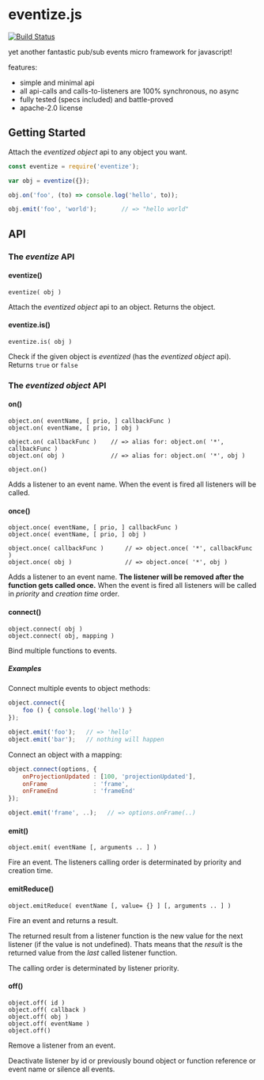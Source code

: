 # eventize.js

[![Build Status](https://travis-ci.org/spearwolf/eventize.svg?branch=master)](https://travis-ci.org/spearwolf/eventize)

yet another fantastic pub/sub events micro framework for javascript!

features:
- simple and minimal api
- all api-calls and calls-to-listeners are 100% synchronous, no async
- fully tested (specs included) and battle-proved
- apache-2.0 license

## Getting Started

Attach the _eventized object_ api to any object you want.

```javascript
const eventize = require('eventize');

var obj = eventize({});

obj.on('foo', (to) => console.log('hello', to));

obj.emit('foo', 'world');       // => "hello world"
```

## API

### The _eventize_ API

#### eventize()

```
eventize( obj )
```

Attach the _eventized object_ api to an object. Returns the object.


#### eventize.is()

```
eventize.is( obj )
```

Check if the given object is _eventized_ (has the _eventized object_ api). Returns `true` or `false`


### The _eventized object_ API

#### on()

```
object.on( eventName, [ prio, ] callbackFunc )
object.on( eventName, [ prio, ] obj )

object.on( callbackFunc )    // => alias for: object.on( '*', callbackFunc )
object.on( obj )             // => alias for: object.on( '*', obj )

object.on()
```

Adds a listener to an event name.
When the event is fired all listeners will be called.


#### once()

```
object.once( eventName, [ prio, ] callbackFunc )
object.once( eventName, [ prio, ] obj )

object.once( callbackFunc )      // => object.once( '*', callbackFunc )
object.once( obj )               // => object.once( '*', obj )
```

Adds a listener to an event name.
__The listener will be removed after the function gets called once.__
When the event is fired all listeners will be called in _priority_ and _creation time_ order.


#### connect()

```
object.connect( obj )
object.connect( obj, mapping )
```

Bind multiple functions to events.

##### Examples

Connect multiple events to object methods:

```javascript
object.connect({
    foo () { console.log('hello') }
});

object.emit('foo');   // => 'hello'
object.emit('bar');   // nothing will happen
```

Connect an object with a mapping:

```javascript
object.connect(options, {
    onProjectionUpdated : [100, 'projectionUpdated'],
    onFrame             : 'frame',
    onFrameEnd          : 'frameEnd'
});

object.emit('frame', ..);   // => options.onFrame(..)
```


#### emit()

```
object.emit( eventName [, arguments .. ] )
```

Fire an event.
The listeners calling order is determinated by priority and creation time.


#### emitReduce()

```
object.emitReduce( eventName [, value= {} ] [, arguments .. ] )
```

Fire an event and returns a result.

The returned result from a listener function is the new value for the next listener (if the value is not undefined).
Thats means that the *result* is the returned value from the *last* called listener function.

The calling order is determinated by listener priority.


#### off()

```
object.off( id )
object.off( callback )
object.off( obj )
object.off( eventName )
object.off()
```

Remove a listener from an event.

Deactivate listener by id or previously bound object or
function reference or event name or silence all events.


